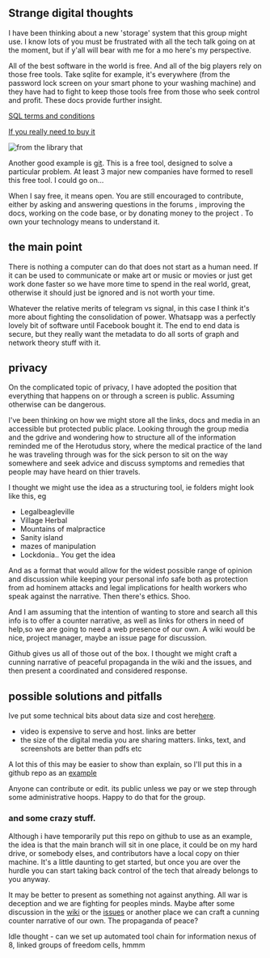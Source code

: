 ## Strange digital thoughts

I have been thinking about a new 'storage' system that this group might use. I know lots of you must be frustrated with all the tech talk going on at the moment, but if y'all will bear with me for a mo here's my perspective. 

All of the best software in the world is free. And all of the big players rely on those free tools. Take sqlite for example, it's everywhere (from the password lock screen on your smart phone to your washing machine) and they have had to fight to keep those tools free from those who seek control and profit.
These docs provide further insight. 

[SQL terms and conditions](https://sqlite.org/codeofethics.html)

[If you really need to buy it](https://www.sqlite.org/purchase/license?)

![from the library that ](/img/stbenedict.jpg)



Another good example is [git](https://www.git-scm.com/). This is a free tool, designed to solve a particular problem. At least 3 major new companies have formed to resell this free tool. I could go on...

When I say free, it means open. You are still encouraged to contribute, either by asking and answering questions in the forums , improving the docs, working on the code base, or by donating money to the project .  To own your technology means to understand it.

## the main point

There is nothing a computer can do that does not start as a human need. If it can be used to communicate or make art or music or movies or just get work done faster so we have more time to spend in the real world, great, otherwise it should just be ignored and is not worth your time.  

Whatever the relative merits of telegram vs signal, in this case I think it's more about fighting the consolidation of power. Whatsapp was a perfectly lovely bit of software until Facebook bought it. The end to end data is secure, but they really want the metadata to do all sorts of graph and network theory stuff with it. 


## privacy
On the complicated topic of privacy, I have adopted the position that everything that happens on or through a screen is public. Assuming otherwise can be dangerous.

I've been thinking on how we might store all the links, docs and media in an accessible but protected public place.
Looking through the group media and the gdrive and wondering how to structure all of the information reminded me of the Herotudus story, where the medical practice of the land he was traveling through was for the sick person to sit on the way somewhere and seek advice and discuss symptoms and remedies that people may have heard on thier travels.

I thought we might use the idea as a structuring tool, ie folders might look like this, eg

- Legalbeagleville
- Village Herbal 
- Mountains of malpractice
- Sanity island
- mazes of manipulation
- Lockdonia.. You get the idea


And as a format that would allow for the widest possible range of opinion and discussion while keeping your personal info safe both as protection from ad hominem attacks and legal implications for health workers who speak against the narrative. Then there's ethics. Shoo.


And I am assuming that the intention of wanting to store and search all this info is to offer a counter narrative, as well as links for others in need of help,so we are going to need a web presence of our own. A wiki would be nice, project manager, maybe an issue page for discussion. 

Github gives us all of those out of the box. I thought we might craft a cunning narrative of peaceful propaganda in the wiki and the issues, and then present a coordinated and considered response.

## possible solutions and pitfalls

Ive put some technical bits about data size and cost here[here](/toolshed/).

- video is expensive to serve and host. links are better
- the size of the digital media you are sharing matters. links, text, and screenshots are better than pdfs etc


A lot this of this may be easier to show than explain, so I'll put this in a github repo as an [example](https://github.com/chryket/lands_of_herotodus)

Anyone can contribute or edit. its public unless we pay or we step through some administrative hoops. Happy to do that for the group.

### and some crazy stuff. 

Although i have temporarily put this repo on github to use as an example, the idea is that the main branch will sit in one place, it could be on my hard drive, or somebody elses, and contributors have a local copy on thier machine. It's a little daunting to get started, but once you are over the hurdle you can start taking back control of the tech that already belongs to you anyway.

It may be better to present as something not against anything. All war is deception and we are fighting for peoples minds. Maybe after some discussion in the [wiki](https://github.com/chryket/lands_of_herotodus/wiki) or the [issues](https://github.com/chryket/lands_of_herotodus/issues) or another place we can craft a cunning counter narrative of our own. The propaganda of peace?

Idle thought - can we set up automated tool chain for information nexus of 8, linked groups of freedom cells, hmmm



